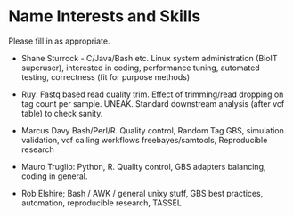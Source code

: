 Name Interests and Skills 
=========================


Please fill in as appropriate.


* Shane Sturrock - C/Java/Bash etc. Linux system administration (BioIT superuser), interested in coding, performance tuning, automated testing, correctness (fit for purpose methods)

* Ruy: Fastq based read quality trim. Effect of trimming/read dropping on tag count per sample. UNEAK. Standard downstream analysis (after vcf table) to check sanity.

* Marcus Davy Bash/Perl/R. Quality control, Random Tag GBS, simulation validation, vcf calling workflows freebayes/samtools, Reproducible research

* Mauro Truglio: Python, R. Quality control, GBS adapters balancing, coding in general. 

* Rob Elshire; Bash / AWK / general unixy stuff, GBS best practices, automation, reproducible research, TASSEL
